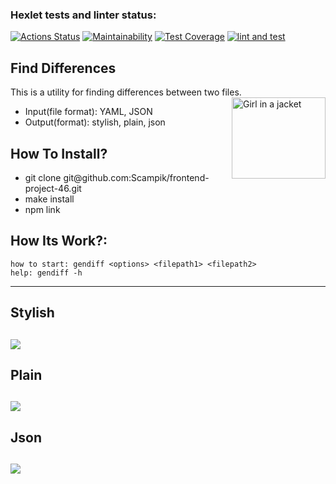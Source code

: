 ### Hexlet tests and linter status:
[![Actions Status](https://github.com/Scampik/frontend-project-46/workflows/hexlet-check/badge.svg)](https://github.com/Scampik/frontend-project-46/actions)
[![Maintainability](https://api.codeclimate.com/v1/badges/e4d9850a4043891b64bd/maintainability)](https://codeclimate.com/github/Scampik/frontend-project-46/maintainability)
[![Test Coverage](https://api.codeclimate.com/v1/badges/e4d9850a4043891b64bd/test_coverage)](https://codeclimate.com/github/Scampik/frontend-project-46/test_coverage)
[![lint and test](https://github.com/Scampik/frontend-project-46/actions/workflows/main.yml/badge.svg)](https://github.com/Scampik/frontend-project-46/actions/workflows/main.yml)

Find Differences
---
This is a utility for finding differences between two files.<img align="right" src="https://www.repricerexpress.com/wp-content/uploads/2019/07/shutterstock_13308901581.jpg" alt="Girl in a jacket" style="width:150px;height:130px;">
<ul>
<li>Input(file format): YAML, JSON</li>
<li>Output(format): stylish, plain, json</li>
</ul>

How To Install? 
---
<ul>
<li>git clone git@github.com:Scampik/frontend-project-46.git</li>
<li>make install</li>
<li>npm link</li>
</ul>

How Its Work?:
------------------------------------------------------
    how to start: gendiff <options> <filepath1> <filepath2>
    help: gendiff -h

------------------------------------------------------
Stylish
------------------------------------------------------
<a href="https://asciinema.org/a/UQkWfH5dRxFGvubBVNs2QaNgd" target="_blank"><img src="https://asciinema.org/a/UQkWfH5dRxFGvubBVNs2QaNgd.svg" /></a>
------------------------------------------------------
Plain
------------------------------------------------------
<a href="https://asciinema.org/a/liflMFk8fomMSPBusPjMDl274" target="_blank"><img src="https://asciinema.org/a/liflMFk8fomMSPBusPjMDl274.svg" /></a>
------------------------------------------------------
Json
------------------------------------------------------
<a href="https://asciinema.org/a/rKGeeKuC69ZRuoM06uhthKXCm" target="_blank"><img src="https://asciinema.org/a/rKGeeKuC69ZRuoM06uhthKXCm.svg" /></a>
------------------------------------------------------